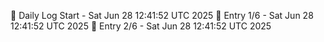📅 Daily Log Start - Sat Jun 28 12:41:52 UTC 2025
📌 Entry 1/6 - Sat Jun 28 12:41:52 UTC 2025
📌 Entry 2/6 - Sat Jun 28 12:41:52 UTC 2025
